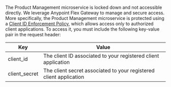 The Product Management microservice is locked down and not accessible directly. We leverage Anypoint Flex Gateway to manage and secure access. More specifically, the Product Management microservice is protected using a [Client ID Enforcement Policy](https://docs.mulesoft.com/gateway/latest/policies-included-client-id-enforcement), which allows access only to authorized client applications. To access it, you must include the following key-value pair in the request header:

| Key | Value |
| ------ | ------ |
| client_id | The client ID associated to your registered client application |
| client_secret | The client secret associated to your registered client application |

